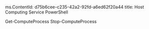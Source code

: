 ms.ContentId: d75b6cee-c235-42a2-92fd-a6ed62f20a44
title: Host Computing Service PowerShell

Get-ComputeProcess
Stop-ComputeProcess

